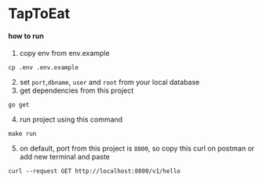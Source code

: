 # TapToEat

#### how to run

1. copy env from env.example

```
cp .env .env.example
```

2. set `port`,`dbname`, `user` and `root` from your local database
3. get dependencies from this project

```
go get
```

4. run project using this command

```
make run
```

5. on default, port from this project is `8800`, so copy this curl on postman or add new terminal and paste

```
curl --request GET http://localhost:8800/v1/hello
```

